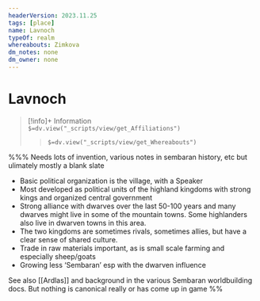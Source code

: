 ```yaml
---
headerVersion: 2023.11.25
tags: [place]
name: Lavnoch
typeOf: realm
whereabouts: Zimkova
dm_notes: none
dm_owner: none
---
```

# Lavnoch
>[!info]+ Information  
> `$=dv.view("_scripts/view/get_Affiliations")`  
>> `$=dv.view("_scripts/view/get_Whereabouts")`

%%%
Needs lots of invention, various notes in sembaran history, etc but ulimately mostly a blank slate

- Basic political organization is the village, with a Speaker    
- Most developed as political units of the highland kingdoms with strong kings and organized central government    
- Strong alliance with dwarves over the last 50-100 years and many dwarves might live in some of the mountain towns. Some highlanders also live in dwarven towns in this area.    
- The two kingdoms are sometimes rivals, sometimes allies, but have a clear sense of shared culture.     
- Trade in raw materials important, as is small scale farming and especially sheep/goats    
- Growing less ‘Sembaran’ esp with the dwarven influence

See also [[Ardlas]] and background in the various Sembaran worldbuilding docs. But nothing is canonical really or has come up in game
%%




